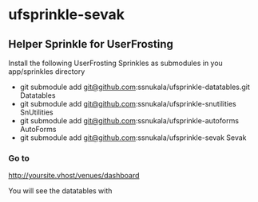 # ufsprinkle-sevak

## Helper Sprinkle for UserFrosting

Install the following UserFrosting Sprinkles as submodules in you
app/sprinkles directory

* git submodule add git@github.com:ssnukala/ufsprinkle-datatables.git Datatables
* git submodule add git@github.com:ssnukala/ufsprinkle-snutilities SnUtilities
* git submodule add git@github.com:ssnukala/ufsprinkle-autoforms AutoForms
* git submodule add git@github.com:ssnukala/ufsprinkle-sevak Sevak


### Go to 

http://yoursite.vhost/venues/dashboard

You will see the datatables with 